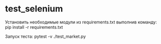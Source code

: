 # test_selenium

Установить необходимые модули из requirements.txt выполнив команду:
pip install -r requirements.txt

Запуск теста:
pytest -v ./test_market.py
